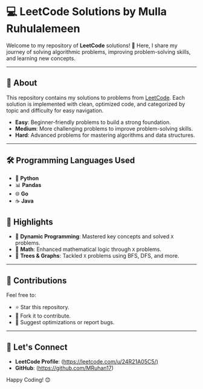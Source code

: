 # 💻 LeetCode Solutions by Mulla Ruhulalemeen

Welcome to my repository of **LeetCode** solutions! 🚀 Here, I share my journey of solving algorithmic problems, improving problem-solving skills, and learning new concepts.

---

## 📜 About
This repository contains my solutions to problems from [LeetCode](https://leetcode.com/). Each solution is implemented with clean, optimized code, and categorized by topic and difficulty for easy navigation.



- **Easy**: Beginner-friendly problems to build a strong foundation.
- **Medium**: More challenging problems to improve problem-solving skills.
- **Hard**: Advanced problems for mastering algorithms and data structures.

---

## 🛠️ Programming Languages Used
- 🐍 **Python**
- 📊 **Pandas**
- 🌐 **Go**
- ☕ **Java**

## 🌟 Highlights
- 📂 **Dynamic Programming**: Mastered key concepts and solved `X` problems.
- 🧮 **Math**: Enhanced mathematical logic through `X` problems.
- 🌲 **Trees & Graphs**: Tackled `X` problems using BFS, DFS, and more.

---

## 🤝 Contributions
Feel free to:
- ⭐ Star this repository.
- 🔄 Fork it to contribute.
- 📝 Suggest optimizations or report bugs.

---

## 🧠 Let's Connect
- **LeetCode Profile**: ([https://leetcode.com/u/24R21A05C5/)](https://leetcode.com/u/MRuhan17/)
- **GitHub**: (https://github.com/MRuhan17)

Happy Coding! 😊


